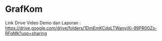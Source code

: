 # GrafKom

Link Drive Video Demo dan Laporan :
https://drive.google.com/drive/folders/1DmEmKCdqLTWanvjXi-99PR00Zs-RFqMk?usp=sharing
